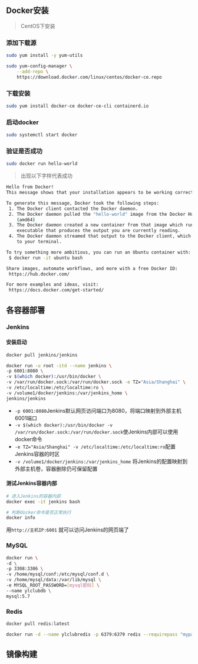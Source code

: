 ## Docker安装

> CentOS下安装 

### 添加下载源

```bash
sudo yum install -y yum-utils

sudo yum-config-manager \
    --add-repo \
    https://download.docker.com/linux/centos/docker-ce.repo
```

### 下载安装

```bash
sudo yum install docker-ce docker-ce-cli containerd.io
```

### 启动docker

```bash
sudo systemctl start docker
```

### 验证是否成功

```bash
sudo docker run hello-world
```

> 出现以下字样代表成功

```bash
Hello from Docker!
This message shows that your installation appears to be working correctly.

To generate this message, Docker took the following steps:
 1. The Docker client contacted the Docker daemon.
 2. The Docker daemon pulled the "hello-world" image from the Docker Hub.
    (amd64)
 3. The Docker daemon created a new container from that image which runs the
    executable that produces the output you are currently reading.
 4. The Docker daemon streamed that output to the Docker client, which sent it
    to your terminal.

To try something more ambitious, you can run an Ubuntu container with:
 $ docker run -it ubuntu bash

Share images, automate workflows, and more with a free Docker ID:
 https://hub.docker.com/

For more examples and ideas, visit:
 https://docs.docker.com/get-started/
```



## 各容器部署

### Jenkins

#### 安装启动

```bash
docker pull jenkins/jenkins

docker run -u root -itd --name jenkins \
-p 6001:8080 \
-v $(which docker):/usr/bin/docker \
-v /var/run/docker.sock:/var/run/docker.sock -e TZ="Asia/Shanghai" \
-v /etc/localtime:/etc/localtime:ro \
-v /volume1/docker/jenkins:/var/jenkins_home \
jenkins/jenkins
```

- `-p 6001:8080`Jenkins默认网页访问端口为8080，将端口映射到外部主机6001端口
- `-v $(which docker):/usr/bin/docker -v /var/run/docker.sock:/var/run/docker.sock`使Jenkins内部可以使用docker命令
- `-e TZ="Asia/Shanghai" -v /etc/localtime:/etc/localtime:ro`配置Jenkins容器的时区
- `-v /volume1/docker/jenkins:/var/jenkins_home` 将Jenkins的配置映射到外部主机卷，容器删除仍可保留配置

#### 测试Jenkins容器内部

```bash
# 进入Jenkins的容器内部
docker exec -it jenkins bash

# 判断docker命令是否正常执行
docker info
```

用`http://主机IP:6001` 就可以访问Jenkins的网页端了



### MySQL

```bash
docker run \
-d \
-p 3308:3306 \
-v /home/mysql/conf:/etc/mysql/conf.d \
-v /home/mysql/data:/var/lib/mysql \
-e MYSQL_ROOT_PASSWORD=[mysql密码] \ 
--name ylclubdb \
mysql:5.7
```



### Redis

```bash
docker pull redis:latest

docker run -d --name ylclubredis -p 6379:6379 redis --requirepass "mypassword"
```



## 镜像构建





